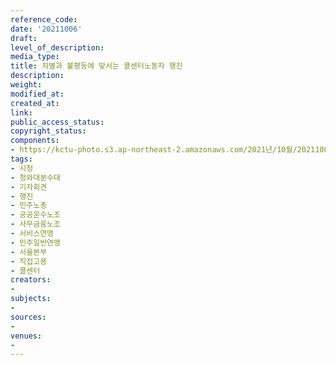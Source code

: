 ```yaml
---
reference_code: 
date: '20211006'
draft: 
level_of_description: 
media_type: 
title: 차별과 불평등에 맞서는 콜센터노동자 행진
description: 
weight: 
modified_at: 
created_at: 
link: 
public_access_status: 
copyright_status: 
components:
- https://kctu-photo.s3.ap-northeast-2.amazonaws.com/2021년/10월/20211006-차별과+불평등에+맞서는+콜센터노동자+행진_시청_청와대분수대_기자회견_행진_민주노총_공공운수노조_사무금융노조_서비스연맹_민주일반연맹_서울본부_직접고용_콜센터/_1D28338.jpg
tags:
- 시청
- 청와대분수대
- 기자회견
- 행진
- 민주노총
- 공공운수노조
- 사무금융노조
- 서비스연맹
- 민주일반연맹
- 서울본부
- 직접고용
- 콜센터
creators:
- 
subjects:
- 
sources:
- 
venues:
- 
---
```

